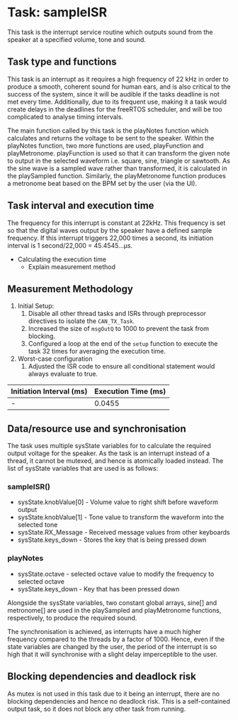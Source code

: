 # Task: sampleISR

This task is the interrupt service routine which outputs sound from the speaker at a specified volume, tone and sound.

## Task type and functions

This task is an interrupt as it requires a high frequency of 22 kHz in order to produce a smooth, coherent sound for human ears, and is also critical to the success of the system, since it will be audible if the tasks deadline is not met every time. Additionally, due to its frequent use, making it a task would create delays in the deadlines for the freeRTOS scheduler, and will be too complicated to analyse timing intervals.

The main function called by this task is the playNotes function which calculates and returns the voltage to be sent to the speaker. Within the playNotes function, two more functions are used, playFunction and playMetronome. playFunction is used so that it can transform the given note to output in the selected waveform i.e. square, sine, triangle or sawtooth. As the sine wave is a sampled wave rather than transformed, it is calculated in the playSampled function. Similarly, the playMetronome function produces a metronome beat based on the BPM set by the user (via the UI). 

## Task interval and execution time

The frequency for this interrupt is constant at 22kHz. This frequency is set so that the digital waves output by the speaker have a defined sample frequency. If this interrupt triggers 22,000 times a second, its initiation interval is 1 second/22,000 = 45.4545…μs. 

- Calculating the execution time
    - Explain measurement method

## Measurement Methodology

1. Initial Setup:
    1. Disable all other thread tasks and ISRs through preprocessor directives to isolate the `CAN_TX_Task`.
    2. Increased the size of `msgOutQ` to 1000 to prevent the task from blocking.
    3. Configured a loop at the end of the `setup` function to execute the task 32 times for averaging the execution time.
2. Worst-case configuration
    1. Adjusted the ISR code to ensure all conditional statement would always evaluate to true.
 
| Initiation Interval (ms) | Execution Time (ms) |
| --- | --- |
| - | 0.0455 |

## Data/resource use and synchronisation

The task uses multiple sysState variables for to calculate the required output voltage for the speaker. As the task is an interrupt instead of a thread, it cannot be mutexed, and hence is atomically loaded instead. The list of sysState variables that are used is as follows:

### sampleISR()

- sysState.knobValue[0] - Volume value to right shift before waveform output
- sysState.knobValue[1] - Tone value to transform the waveform into the selected tone
- sysState.RX_Message - Received message values from other keyboards
- sysState.keys_down - Stores the key that is being pressed down

### playNotes

- sysState.octave - selected octave value to modify the frequency to selected octave
- sysState.keys_down - Key that has been pressed down

Alongside the sysState variables, two constant global arrays, sine[] and metronome[] are used in the playSampled and playMetronome functions, respectively, to produce the required sound. 

The synchronisation is achieved, as interrupts have a much higher frequency compared to the threads by a factor of 1000. Hence, even if the state variables are changed by the user, the period of the interrupt is so high that it will synchronise with a slight delay imperceptible to the user.

## Blocking dependencies and deadlock risk

As mutex is not used in this task due to it being an interrupt, there are no blocking dependencies and hence no deadlock risk. This is a self-contained output task, so it does not block any other task from running.
